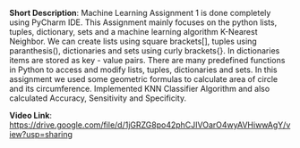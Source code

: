 **Short Description**: Machine Learning Assignment 1 is done completely using PyCharm IDE. This Assignment mainly focuses on the python lists, tuples, dictionary, sets and a machine learning algorithm K-Nearest Neighbor. We can create lists using square brackets[], tuples using paranthesis(), dictionaries and sets using curly brackets{}. In dictionaries items are stored as key - value pairs. There are many predefined functions in Python to access and modify lists, tuples, dictionaries and sets. In this assignment we used some geometric formulas to calculate area of circle and its circumference. Implemented KNN Classifier Algorithm and also calculated Accuracy, Sensitivity and Specificity.

**Video Link**: https://drive.google.com/file/d/1jGRZG8po42phCJIVOarO4wyAVHiwwAgY/view?usp=sharing

